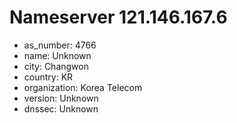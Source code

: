 # Nameserver 121.146.167.6

* as_number: 4766
* name: Unknown
* city: Changwon
* country: KR
* organization: Korea Telecom
* version: Unknown
* dnssec: Unknown
